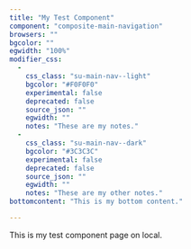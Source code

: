 ```yaml
---
title: "My Test Component"
component: "composite-main-navigation"
browsers: ""
bgcolor: ""
egwidth: "100%"
modifier_css:
  -
    css_class: "su-main-nav--light"
    bgcolor: "#F0F0F0"
    experimental: false
    deprecated: false
    source_json: ""
    egwidth: ""
    notes: "These are my notes."
  -
    css_class: "su-main-nav--dark"
    bgcolor: "#3C3C3C"
    experimental: false
    deprecated: false
    source_json: ""
    egwidth: ""
    notes: "These are my other notes."
bottomcontent: "This is my bottom content."

---
```

This is my test component page on local.
